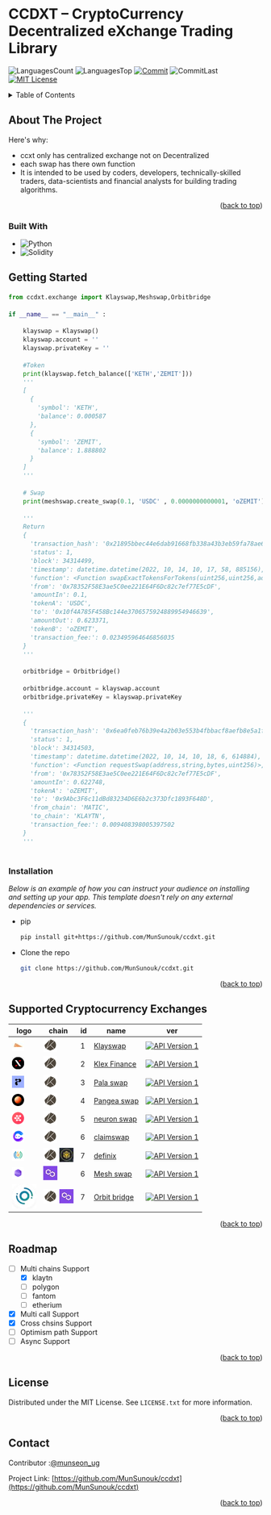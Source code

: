 # CCDXT – CryptoCurrency Decentralized eXchange Trading Library

<!-- PROJECT SHIELDS -->
![LanguagesCount][languagesCount-shield]
![LanguagesTop][languagesTop-shield]
[![Commit][commit-shield]][commit-url]
![CommitLast][commitLast-shield]
[![MIT License][license-shield]][license-url]

<!-- TABLE OF CONTENTS -->
<details>
  <summary>Table of Contents</summary>
  <ol>
    <li>
      <a href="#about-the-project">About The Project</a>
      <ul>
        <li><a href="#built-with">Built With</a></li>
      </ul>
    </li>
    <li>
      <a href="#getting-started">Getting Started</a>
      <ul>
        <li><a href="#installation">Installation</a></li>
      </ul>
    </li>
    <li><a href="#Exchanges">Supported Cryptocurrency Exchanges</a></li>
    <li><a href="#roadmap">Roadmap</a></li>
    <li><a href="#contributing">Contributing</a></li>
    <li><a href="#license">License</a></li>
    <li><a href="#contact">Contact</a></li>
  </ol>
</details>

<!-- ABOUT THE PROJECT -->
## About The Project

Here's why:
* ccxt only has centralized exchange not on Decentralized
* each swap has there own function
* It is intended to be used by coders, developers, technically-skilled traders, data-scientists and financial analysts for building trading algorithms.

<p align="right">(<a href="#readme-top">back to top</a>)</p>

### Built With

* ![Python][Python-shield]
* ![Solidity][Solidity-shield]

<!-- GETTING STARTED -->
## Getting Started

```python
from ccdxt.exchange import Klayswap,Meshswap,Orbitbridge

if __name__ == "__main__" :
    
    klayswap = Klayswap()
    klayswap.account = ''
    klayswap.privateKey = ''
    
    #Token
    print(klayswap.fetch_balance(['KETH','ZEMIT']))
    '''
    [
      {
        'symbol': 'KETH', 
        'balance': 0.000587
      }, 
      {
        'symbol': 'ZEMIT', 
        'balance': 1.888802
      }
    ]
    '''
    
    # Swap
    print(meshswap.create_swap(0.1, 'USDC' , 0.0000000000001, 'oZEMIT'))
    
    '''
    Return 
    {
      'transaction_hash': '0x21895bbec44e6dab91668fb338a43b3eb59fa78ae623499bf8f313ef827301c4', 
      'status': 1, 
      'block': 34314499, 
      'timestamp': datetime.datetime(2022, 10, 14, 10, 17, 58, 885156), 
      'function': <Function swapExactTokensForTokens(uint256,uint256,address[],address,uint256)>, 
      'from': '0x78352F58E3ae5C0ee221E64F6Dc82c7ef77E5cDF', 
      'amountIn': 0.1, 
      'tokenA': 'USDC', 
      'to': '0x10f4A785F458Bc144e3706575924889954946639', 
      'amountOut': 0.623371, 
      'tokenB': 'oZEMIT', 
      'transaction_fee:': 0.023495964646856035
    }
    '''

    orbitbridge = Orbitbridge()

    orbitbridge.account = klayswap.account
    orbitbridge.privateKey = klayswap.privateKey

    '''
    {
      'transaction_hash': '0x6ea0feb76b39e4a2b03e553b4fbbacf8aefb8e5a1f7911893891fc49e5d8db79', 
      'status': 1, 
      'block': 34314503, 
      'timestamp': datetime.datetime(2022, 10, 14, 10, 18, 6, 614884), 
      'function': <Function requestSwap(address,string,bytes,uint256)>,
      'from': '0x78352F58E3ae5C0ee221E64F6Dc82c7ef77E5cDF', 
      'amountIn': 0.622748, 
      'tokenA': 'oZEMIT', 
      'to': '0x9Abc3F6c11dBd83234D6E6b2c373Dfc1893F648D', 
      'from_chain': 'MATIC', 
      'to_chain': 'KLAYTN', 
      'transaction_fee:': 0.009408398005397502
    }
    '''



```

### Installation
_Below is an example of how you can instruct your audience on installing and setting up your app. This template doesn't rely on any external dependencies or services._

* pip
  ```sh
  pip install git+https://github.com/MunSunouk/ccdxt.git
  ```

*  Clone the repo
   ```sh
   git clone https://github.com/MunSunouk/ccdxt.git
   ```

<p align="right">(<a href="#readme-top">back to top</a>)</p>

<!-- Supported Cryptocurrency Exchanges -->
## Supported Cryptocurrency Exchanges

| logo                                                                                                                                                                                   | chain            | id            | name                                                                           | ver                                                                                                                                       | 
|----------------------------------------------------------------------------------------------------------------------------------------------------------------------------------------|-----------------|---------------|--------------------------------------------------------------------------------|:-----------------------------------------------------------------------------------------------------------------------------------------:|
| [![klayswap](ccdxt/icon/market-icons/klayswap.jpg)](https://klayswap.com/)          | [![klaytn](ccdxt/icon/chain-icons/rsz_klaytn.jpg)](https://klaytn.foundation/)    | 1       | [Klayswap](https://klayswap.com/)            |                      [![API Version 1](https://img.shields.io/badge/*-lightgray)](https://klayswap.com/)
| [![Klex Finance](ccdxt/icon/market-icons/klex-finance.jpg)](https://app.klex.finance/trade#/)          | [![klaytn](ccdxt/icon/chain-icons/rsz_klaytn.jpg)](https://klaytn.foundation/)      | 2       | [Klex Finance](https://app.klex.finance/trade#/)                    | [![API Version 1](https://img.shields.io/badge/0.1-lightgray)](https://app.klex.finance/trade#/)
| [![Pala swap](ccdxt/icon/market-icons/pala.jpg)](https://pala.world/dex/swap)          | [![klaytn](ccdxt/icon/chain-icons/rsz_klaytn.jpg)](https://klaytn.foundation/)      | 3       | [Pala swap](https://pala.world/dex/swap)                    | [![API Version 1](https://img.shields.io/badge/0.1-lightgray)](https://pala.world/dex/swap)
|[![Pangea swap](ccdxt/icon/market-icons/pangea-swap.jpg)](https://app.pangeaswap.com/swap)           | [![klaytn](ccdxt/icon/chain-icons/rsz_klaytn.jpg)](https://klaytn.foundation/)      |  4      | [Pangea swap](https://app.pangeaswap.com/swap)                    | [![API Version 1](https://img.shields.io/badge/0.1-lightgray)](https://app.pangeaswap.com/swap)
| [![neuron swap](ccdxt/icon/market-icons/neuronswap.jpg)](https://www.neuronswap.com/swap)          | [![klaytn](ccdxt/icon/chain-icons/rsz_klaytn.jpg)](https://klaytn.foundation/)      |  5       | [neuron swap](https://www.neuronswap.com/swap)                    | [![API Version 1](https://img.shields.io/badge/0.1-lightgray)](https://www.neuronswap.com/swap)
| [![claimswap](ccdxt/icon/market-icons/claimswap.jpg)](https://app.claimswap.org/swap)          | [![klaytn](ccdxt/icon/chain-icons/rsz_klaytn.jpg)](https://klaytn.foundation/)      |  6       | [claimswap](https://app.claimswap.org/swap)                    | [![API Version 1](https://img.shields.io/badge/0.1-lightgray)](https://app.claimswap.org/swap)
| [![definix](ccdxt/icon/market-icons/definix.jpg)](https://bsc.definix.com/)          | [![klaytn](ccdxt/icon/chain-icons/rsz_klaytn.jpg)](https://klaytn.foundation/) [![bsc](ccdxt/icon/chain-icons/rsz_binance.jpg)](https://bscscan.com/)   |  7       | [definix](https://bsc.definix.com/)                    | [![API Version 1](https://img.shields.io/badge/0.1-lightgray)](https://bsc.definix.com/)
|[![Meshswap](ccdxt/icon/market-icons/meshswap.jpg)](https://meshswap.fi/)          | [![polygon](ccdxt/icon/chain-icons/rsz_polygon.jpg)](https://polygon.technology/)    |  6       | [Mesh swap](https://meshswap.fi/)                    | [![API Version 1](https://img.shields.io/badge/*-lightgray)](https://meshswap.fi/)                              
|[![Oribitbridge](ccdxt/icon/market-icons/orbitbridge.jpg)](https://bridge.orbitchain.io/)          | [![klaytn](ccdxt/icon/chain-icons/rsz_klaytn.jpg)](https://klaytn.foundation/) [![polygon](ccdxt/icon/chain-icons/rsz_polygon.jpg)](https://polygon.technology/)   |  7       | [Orbit bridge](https://bridge.orbitchain.io/)                    | [![API Version 1](https://img.shields.io/badge/*-lightgray)](https://bridge.orbitchain.io/)

<p align="right">(<a href="#readme-top">back to top</a>)</p>



<!-- ROADMAP -->
## Roadmap

- [ ] Multi chains Support
    - [x] klaytn
    - [ ] polygon
    - [ ] fantom
    - [ ] etherium
- [x] Multi call Support
- [x] Cross chsins Support
- [ ] Optimism path Support
- [ ] Async Support

<p align="right">(<a href="#readme-top">back to top</a>)</p>

<!-- LICENSE -->
## License
Distributed under the MIT License. See `LICENSE.txt` for more information.

<p align="right">(<a href="#readme-top">back to top</a>)</p>


<!-- CONTACT -->
## Contact

Contributor :[@munseon_ug](https://twitter.com/munseon_ug) 

Project Link: [https://github.com/MunSunouk/ccdxt](https://github.com/MunSunouk/ccdxt)

<p align="right">(<a href="#readme-top">back to top</a>)</p>



<!-- MARKDOWN LINKS & IMAGES -->
[languagesCount-shield]: https://img.shields.io/github/languages/count/MunSunouk/ccbxt?style=for-the-badge
[languagesTop-shield]: https://img.shields.io/github/languages/top/MunSunouk/ccbxt?style=for-the-badge

[commit-shield]: https://img.shields.io/github/commit-activity/w/MunSunouk/ccbxt?style=for-the-badge
[commit-url]: https://github.com/MunSunouk/ccbxt/graphs/commit-activity

[commitLast-shield]: https://img.shields.io/github/last-commit/MunSunouk/ccbxt?style=for-the-badge

[license-shield]: https://img.shields.io/github/license/MunSunouk/ccbxt?style=for-the-badge
[license-url]: https://github.com/MunSunouk/ccbxt/master/LICENSE.txt

[Python-shield]: https://img.shields.io/badge/python-3670A0?style=for-the-badge&logo=python&logoColor=ffdd54
[Solidity-shield]: https://img.shields.io/badge/Solidity-%23363636.svg?style=for-the-badge&logo=solidity&logoColor=white
